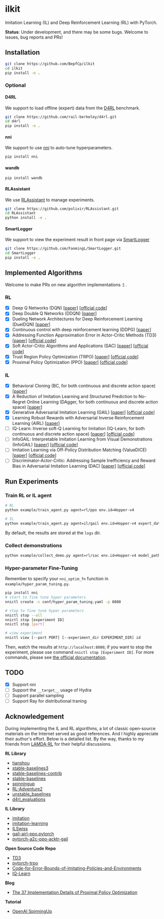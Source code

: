 # ilkit
Imitation Learning (IL) and Deep Reinforcement Learning (RL) with PyTorch.

**Status**: Under development, and there may be some bugs. Welcome to issues, bug reports and PRs!

## Installation

```bash
git clone https://github.com/BepfCp/ilkit
cd ilkit
pip install -e .
```

### Optional

#### D4RL

We support to load offline (expert) data from the [D4RL](https://github.com/Farama-Foundation/D4RL) benchmark.
```bash
git clone https://github.com/rail-berkeley/d4rl.git
cd d4rl
pip install -e .
```

#### nni
We support to use [nni](https://github.com/microsoft/nni) to auto-tune hyperparameters.

```bash
pip install nni
```

#### wandb

```
pip install wandb
```

#### RLAssistant

We use [RLAssistant](https://github.com/polixir/RLAssistant) to manage experiments.

```bash
git clone https://github.com/polixir/RLAssistant.git
cd RLAssistant
python install -e .
```

#### SmartLogger

We support to view the experiment result in front page via [SmartLogger](https://github.com/FanmingL/SmartLogger)

```bash
git clone https://github.com/FanmingL/SmartLogger.git
cd SmartLogger
pip install -e .
```

## Implemented Algorithms

Welcome to make PRs on new algorithm implementations :) .

### RL

- [x] Deep Q Networks (DQN) [[paper](https://www.nature.com/articles/nature14236.pdf)] [[official code](https://github.com/deepmind/dqn)]
- [x] Deep Double Q Networks (DDQN) [[paper](https://arxiv.org/pdf/1509.06461.pdf)]
- [x] Dueling Network Architectures for Deep Reinforcement Learning (DuelDQN) [[paper](https://arxiv.org/pdf/1511.06581.pdf)]
- [x] Continuous control with deep reinforcement learning (DDPG) [[paper](https://arxiv.org/pdf/1509.02971.pdf)]
- [x] Addressing Function Approximation Error in Actor-Critic Methods (TD3) [[paper](https://arxiv.org/pdf/1802.09477.pdf)] [[official code](https://github.com/sfujim/TD3)]
- [x] Soft Actor-Critic Algorithms and Applications (SAC) [[paper](https://arxiv.org/pdf/1812.05905.pdf)] [[official code](https://github.com/rail-berkeley/softlearning/)]
- [x] Trust Region Policy Optimization (TRPO) [[paper](https://arxiv.org/pdf/1502.05477.pdf)] [[official code](https://github.com/joschu/modular_rl)]
- [x] Proximal Policy Optimization (PPO) [[paper](https://arxiv.org/pdf/1707.06347.pdf)] [[official code](https://github.com/openai/baselines)]

### IL

- [x] Behavioral Cloning (BC, for both continuous and discrete action space) [[paper](https://proceedings.neurips.cc/paper/1990/file/248e844336797ec98478f85e7626de4a-Paper.pdf)]
- [x] A Reduction of Imitation Learning and Structured Prediction to No-Regret Online Learning (DAgger, for both continuous and discrete action space) [[paper](https://www.ri.cmu.edu/pub_files/2011/4/Ross-AISTATS11-NoRegret.pdf)] 
- [x] Generative Adversarial Imitation Learning (GAIL) [[paper](https://arxiv.org/pdf/1606.03476.pdf)] [[official code](https://github.com/openai/imitation)]
- [x] Learning Robust Rewards with Adversarial Inverse Reinforcement Learning (AIRL) [[paper](https://arxiv.org/pdf/1710.11248.pdf)]
- [ ] IQ-Learn: Inverse soft-Q Learning for Imitation (IQ-Learn, for both continuous and discrete action space) [[paper](https://arxiv.org/pdf/2106.12142.pdf)] [[official code](https://github.com/Div99/IQ-Learn)]
- [ ] InfoGAIL: Interpretable Imitation Learning from Visual Demonstrations (InfoGAIL) [[paper](https://arxiv.org/pdf/1703.08840.pdf)] [[official code](https://github.com/YunzhuLi/InfoGAIL)]
- [ ] Imitation Learning via Off-Policy Distribution Matching (ValueDICE) [[paper](https://arxiv.org/pdf/1912.05032.pdf)] [[official code](https://github.com/google-research/google-research/tree/master/value_dice)]
- [ ] Discriminator-Actor-Critic: Addressing Sample Inefficiency and Reward Bias in Adversarial Imitation Learning (DAC) [[paper](https://arxiv.org/pdf/1809.02925.pdf)] [[official code](https://github.com/google-research/google-research/tree/master/dac)]

## Run Experiments

### Train RL or IL agent

```bash
# RL
python example/train_agent.py agent=rl/ppo env.id=Hopper-v4

# IL
python example/train_agent.py agent=il/gail env.id=Hopper-v4 expert_dataset.d4rl_env_id=hopper-expert-v2
```

By default, the results are stored at the `logs` dir.

### Collect demonstrations

```bash
python example/collect_demo.py agent=rl/sac env.id=Hopper-v4 model_path=data/sac_hopper.pt
```

### Hyper-parameter Fine-Tuning

Remember to specify your `nni_optim_fn` function in `example/hyper_param_tuning.py`.

```bash
pip install nni
# start to fine tune hyper parameters
nnictl create -c conf/hyper_param_tuning.yaml -p 8080

# stop to fine tune hyper parameters
nnictl stop --all
nnictl stop [experiment ID]
nnictl stop [port]

# view experiment
nnictl view [--port PORT] [--experiment_dir EXPERIMENT_DIR] id
```

Then, watch the results at `http://localhost:8080`; if you want to stop the experiment, please use command `nnictl stop [Experiment ID]`. For more commands, please see [the official documentation](https://nni.readthedocs.io/en/stable/reference/nnictl.html).

## TODO

- [x] Support nni
- [ ] Support the `__target__` usage of Hydra
- [ ] Support parallel sampling
- [ ] Support Ray for distributional traning

## Acknowledgement
During implementing the IL and RL algorithms, a lot of classic open-source materials on the Internet served as good references. And I highly appreciate their author's effort. Below is a detailed list. By the way, thanks to my friends from [LAMDA-RL](https://github.com/LAMDA-RL) for their helpful discussions.

**RL Library**

+ [tianshou](https://github.com/thu-ml/tianshou)
+ [stable-baselines3](https://github.com/DLR-RM/stable-baselines3)
+ [stable-baselines-contrib](https://github.com/Stable-Baselines-Team/stable-baselines3-contrib)
+ [stable-baselines](https://github.com/Stable-Baselines-Team/stable-baselines)
+ [spinningup](https://github.com/openai/spinningup)
+ [RL-Adventure2](https://github.com/higgsfield/RL-Adventure-2)
+ [unstable_baselines](https://github.com/x35f/unstable_baselines)
+ [d4rl_evaluations](https://github.com/rail-berkeley/d4rl_evaluations)

**IL Library**
+ [imitation](https://github.com/HumanCompatibleAI/imitation)
+ [imitation-learning](https://github.com/Kaixhin/imitation-learning)
+ [ILSwiss](https://github.com/Ericonaldo/ILSwiss)
+ [gail-airl-ppo.pytorch](https://github.com/ku2482/gail-airl-ppo.pytorch)
+ [pytorch-a2c-ppo-acktr-gail](https://github.com/ikostrikov/pytorch-a2c-ppo-acktr-gail)

**Open Source Code Repo**

+ [TD3](https://github.com/sfujim/TD3)
+ [pytorch-trpo](https://github.com/ikostrikov/pytorch-trpo)
+ [Code-for-Error-Bounds-of-Imitating-Policies-and-Environments](https://github.com/tianxusky/Code-for-Error-Bounds-of-Imitating-Policies-and-Environments)
+ [IQ-Learn](https://github.com/Div99/IQ-Learn)

**Blog**

+ [The 37 Implementation Details of Proximal Policy Optimization](https://iclr.iro.umontreal.ca/679b37e0-caab-4710-921b-b59a688075df_1642188062/blog/)

**Tutorial**

+ [OpenAI SpinningUp](https://spinningup.openai.com/en/latest/index.html)